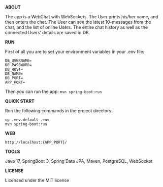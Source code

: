 **ABOUT**

The app is a WebChat with WebSockets. The User prints his/her name, and then enters the chat. The User can see the latest 10-messages from the chat, and the list of online Users. The entire chat history as well as the connected Users’ details are saved in DB.


**RUN**

First of all you are to set your environment variables in your .env file:
```
DB_USERNAME=
DB_PASSWORD=
DB_HOST=
DB_NAME=
DB_PORT=
APP_PORT=
```
Then you can run the app:
`mvn spring-boot:run`

**QUICK START**

Run the following commands in the project directory:

```
cp .env.default .env
mvn spring-boot:run
```

**WEB**

`http://localhost:{APP_PORT}/`

**TOOLS**

Java 17, SpringBoot 3, Spring Data JPA, Maven, PostgreSQL, WebSocket

**LICENSE**

Licensed under the MIT license